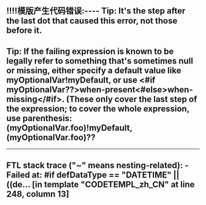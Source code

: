 !!!!模版产生代码错误:----
Tip: It's the step after the last dot that caused this error, not those before it.
----
Tip: If the failing expression is known to be legally refer to something that's sometimes null or missing, either specify a default value like myOptionalVar!myDefault, or use <#if myOptionalVar??>when-present<#else>when-missing</#if>. (These only cover the last step of the expression; to cover the whole expression, use parenthesis: (myOptionalVar.foo)!myDefault, (myOptionalVar.foo)??
----

----
FTL stack trace ("~" means nesting-related):
	- Failed at: #if defDataType == "DATETIME" || ((de...  [in template "CODETEMPL_zh_CN" at line 248, column 13]
----